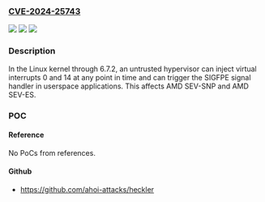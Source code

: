 ### [CVE-2024-25743](https://cve.mitre.org/cgi-bin/cvename.cgi?name=CVE-2024-25743)
![](https://img.shields.io/static/v1?label=Product&message=n%2Fa&color=blue)
![](https://img.shields.io/static/v1?label=Version&message=n%2Fa&color=blue)
![](https://img.shields.io/static/v1?label=Vulnerability&message=n%2Fa&color=brighgreen)

### Description

In the Linux kernel through 6.7.2, an untrusted hypervisor can inject virtual interrupts 0 and 14 at any point in time and can trigger the SIGFPE signal handler in userspace applications. This affects AMD SEV-SNP and AMD SEV-ES.

### POC

#### Reference
No PoCs from references.

#### Github
- https://github.com/ahoi-attacks/heckler

